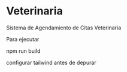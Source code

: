 # Veterinaria
Sistema de Agendamiento de Citas Veterinaria

Para ejecutar

npm run build

configurar tailwind antes de depurar
